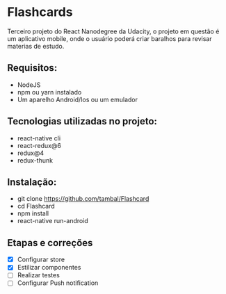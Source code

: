 # Flashcards
Terceiro projeto do React Nanodegree da Udacity, o projeto em questão é um aplicativo mobile, onde o usuário poderá criar baralhos para revisar materias de estudo.

## Requisitos: 
- NodeJS
- npm ou yarn instalado
- Um aparelho Android/Ios ou um emulador

## Tecnologias utilizadas no projeto: 
- react-native cli
- react-redux@6
- redux@4
- redux-thunk

## Instalação: 
* git clone https://github.com/tambal/Flashcard
* cd Flashcard
* npm install
* react-native run-android

## Etapas e correções
- [x] Configurar store
- [x] Estilizar componentes
- [ ] Realizar testes
- [ ] Configurar Push notification
